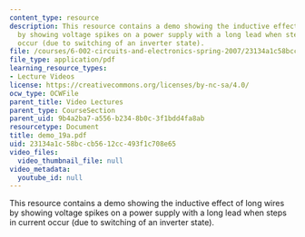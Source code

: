 ```yaml
---
content_type: resource
description: This resource contains a demo showing the inductive effect of long wires
  by showing voltage spikes on a power supply with a long lead when steps in current
  occur (due to switching of an inverter state).
file: /courses/6-002-circuits-and-electronics-spring-2007/23134a1c58bccb5612cc493f1c708e65_demo_19a.pdf
file_type: application/pdf
learning_resource_types:
- Lecture Videos
license: https://creativecommons.org/licenses/by-nc-sa/4.0/
ocw_type: OCWFile
parent_title: Video Lectures
parent_type: CourseSection
parent_uid: 9b4a2ba7-a556-b234-8b0c-3f1bdd4fa8ab
resourcetype: Document
title: demo_19a.pdf
uid: 23134a1c-58bc-cb56-12cc-493f1c708e65
video_files:
  video_thumbnail_file: null
video_metadata:
  youtube_id: null
---
```

This resource contains a demo showing the inductive effect of long wires by showing voltage spikes on a power supply with a long lead when steps in current occur (due to switching of an inverter state).